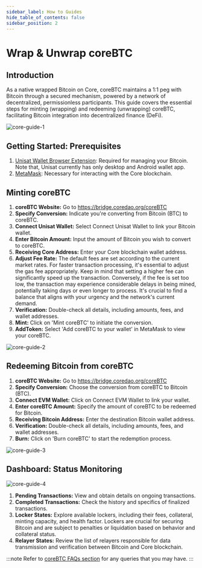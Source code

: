```yaml
---
sidebar_label: How to Guides
hide_table_of_contents: false
sidebar_position: 2
---
```


# Wrap & Unwrap coreBTC

## Introduction

As a native wrapped Bitcoin on Core, coreBTC maintains a 1:1 peg with Bitcoin through a secured mechanism, powered by a network of decentralized, permissionless participants. This guide covers the essential steps for minting (wrapping) and redeeming (unwrapping) coreBTC, facilitating Bitcoin integration into decentralized finance (DeFi).

![core-guide-1](../../../../static/img/coreBTC/core-guides-1.png)

## Getting Started: Prerequisites

1. [Unisat Wallet Browser Extension](https://unisat.io/): Required for managing your Bitcoin. Note that, Unisat currently has only desktop and Android wallet app.
2. [MetaMask](https://metamask.io/): Necessary for interacting with the Core blockchain.

## Minting coreBTC

1. **coreBTC Website:** Go to https://bridge.coredao.org/coreBTC
2. **Specify Conversion:** Indicate you're converting from Bitcoin (BTC) to coreBTC.
3. **Connect Unisat Wallet:** Select Connect Unisat Wallet to link your Bitcoin wallet.
4. **Enter Bitcoin Amount:** Input the amount of Bitcoin you wish to convert to coreBTC.
5. **Receiving Core Address:** Enter your Core blockchain wallet address.
6. **Adjust Fee Rate:** The default fees are set according to the current market rates. For faster transaction processing, it's essential to adjust the gas fee appropriately. Keep in mind that setting a higher fee can significantly speed up the transaction. Conversely, if the fee is set too low, the transaction may experience considerable delays in being mined, potentially taking days or even longer to process. It's crucial to find a balance that aligns with your urgency and the network's current demand.
7. **Verification:** Double-check all details, including amounts, fees, and wallet addresses.
8. **Mint:** Click on 'Mint coreBTC' to initiate the conversion.
9. **AddToken:** Select 'Add coreBTC to your wallet' in MetaMask to view your coreBTC.

![core-guide-2](../../../../static/img/coreBTC/core-guides-2.png)

## Redeeming Bitcoin from coreBTC

1. **coreBTC Website:** Go to https://bridge.coredao.org/coreBTC
2. **Specify Conversion:** Choose the conversion from coreBTC to Bitcoin (BTC).
3. **Connect EVM Wallet:** Click on Connect EVM Wallet to link your wallet.
4. **Enter coreBTC Amount:** Specify the amount of coreBTC to be redeemed for Bitcoin.
5. **Receiving Bitcoin Address:** Enter the destination Bitcoin wallet address.
6. **Verification:** Double-check all details, including amounts, fees, and wallet addresses.
7. **Burn:** Click on 'Burn coreBTC' to start the redemption process.

![core-guide-3](../../../../static/img/coreBTC/core-guides-3.png)

## Dashboard: Status Monitoring

![core-guide-4](../../../../static/img/coreBTC/core-guides-4.png)

1. **Pending Transactions:** View and obtain details on ongoing transactions.
2. **Completed Transactions:** Check the history and specifics of finalized transactions.
3. **Locker States:** Explore available lockers, including their fees, collateral, minting capacity, and health factor. Lockers are crucial for securing Bitcoin and are subject to penalties or liquidation based on behavior and collateral status.
4. **Relayer States:** Review the list of relayers responsible for data transmission and verification between Bitcoin and Core blockchain.

:::note
Refer to [coreBTC FAQs section](../../../FAQs/coreBTC-faqs.md) for any queries that you may have.
:::
